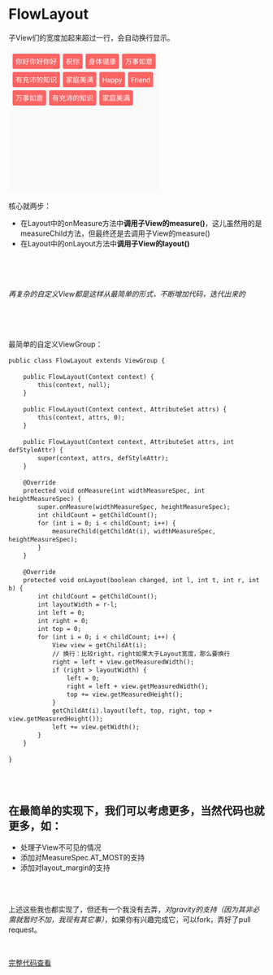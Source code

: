 # FlowLayout
子View们的宽度加起来超过一行，会自动换行显示。
<br/>

![](https://github.com/negier/FlowLayout/blob/master/screenshot/flowlayout.png)


核心就两步：
* 在Layout中的onMeasure方法中**调用子View的measure()**，这儿虽然用的是measureChild方法，但最终还是去调用子View的measure()
* 在Layout中的onLayout方法中**调用子View的layout()**

<br/>
<br/>
<br/>

*再复杂的自定义View都是这样从最简单的形式，不断增加代码，迭代出来的* 

<br/>
<br/>
<br/>

最简单的自定义ViewGroup：
```
public class FlowLayout extends ViewGroup {

    public FlowLayout(Context context) {
        this(context, null);
    }

    public FlowLayout(Context context, AttributeSet attrs) {
        this(context, attrs, 0);
    }

    public FlowLayout(Context context, AttributeSet attrs, int defStyleAttr) {
        super(context, attrs, defStyleAttr);
    }

    @Override
    protected void onMeasure(int widthMeasureSpec, int heightMeasureSpec) {
        super.onMeasure(widthMeasureSpec, heightMeasureSpec);
        int childCount = getChildCount();
        for (int i = 0; i < childCount; i++) {
            measureChild(getChildAt(i), widthMeasureSpec, heightMeasureSpec);
        }
    }

    @Override
    protected void onLayout(boolean changed, int l, int t, int r, int b) {
        int childCount = getChildCount();
        int layoutWidth = r-l;
        int left = 0;
        int right = 0;
        int top = 0;
        for (int i = 0; i < childCount; i++) {
            View view = getChildAt(i);
            // 换行：比较right，right如果大于Layout宽度，那么要换行
            right = left + view.getMeasuredWidth();
            if (right > layoutWidth) {
                left = 0;
                right = left + view.getMeasuredWidth();
                top += view.getMeasuredHeight();
            }
            getChildAt(i).layout(left, top, right, top + view.getMeasuredHeight());
            left += view.getWidth();
        }
    }

}

```

<br/>
<br/>

## 在最简单的实现下，我们可以考虑更多，当然代码也就更多，如：
* 处理子View不可见的情况
* 添加对MeasureSpec.AT_MOST的支持
* 添加对layout_margin的支持

<br/>
<br/>

上述这些我也都实现了，但还有一个我没有去弄，*对gravity的支持（因为其非必需就暂时不加，我现有其它事）*，如果你有兴趣完成它，可以fork，弄好了pull request。

<br/>

[完整代码查看](https://github.com/negier/FlowLayout/blob/master/app/src/main/java/com/xuebinduan/flowlayout/FlowLayout.java)

